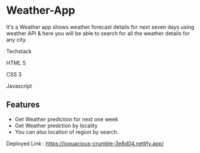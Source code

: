# Weather-App
It's a Weather app shows weather forecast details for next seven days using weather API & here you will be able to search for all the weather details for any city.

Techstack 
<p> HTML 5</p>
<p> CSS 3</p>
<p> Javascript</p>


## Features

- Get Weather prediction for next one week 
- Get Weather predction by locality
- You can also location of region by search.

Deployed Link : https://loquacious-crumble-3e8d04.netlify.app/
